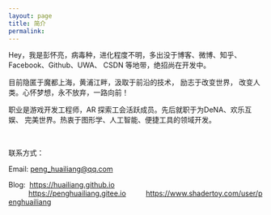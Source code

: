 ```yaml
---
layout: page
title: 简介
permalink: 
---
```



Hey，我是彭怀亮，病毒种，进化程度不明，多出没于博客、微博、知乎、Facebook、Github、UWA、 CSDN 等地带，绝招尚在开发中。 

目前隐匿于魔都上海，黄浦江畔，汲取于前沿的技术， 励志于改变世界， 改变人类。心怀梦想，永不放弃，一路向前！

职业是游戏开发工程师，AR 探索工会活跃成员。先后就职于为DeNA、欢乐互娱、 完美世界。热衷于图形学、人工智能、便捷工具的领域开发。

<br>

联系方式：

Email: <a href="mailto:peng_huailiang@qq.com">peng_huailiang@qq.com</a>

Blog:  &nbsp;<a href="https://huailiang.github.io/">https://huailiang.github.io</a>
&nbsp;&nbsp;&nbsp;&nbsp;&nbsp;&nbsp;&nbsp;&nbsp;&nbsp;&nbsp;<a href="https://penghuailiang.gitee.io/">https://penghuailiang.gitee.io</a>&nbsp;&nbsp;&nbsp;&nbsp;&nbsp;&nbsp;&nbsp;&nbsp;&nbsp;&nbsp;<a href="https://www.shadertoy.com/user/penghuailiang">https://www.shadertoy.com/user/penghuailiang</a>